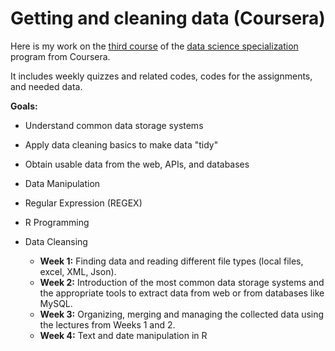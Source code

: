 Getting and cleaning data (Coursera)
======


Here is my work on the [third course](https://www.coursera.org/learn/r-programming) of the [data science specialization](https://www.coursera.org/specializations/jhu-data-science#courses) program from Coursera.

It includes weekly quizzes and related codes, codes for the assignments, and needed data.

**Goals:**
* Understand common data storage systems
* Apply data cleaning basics to make data "tidy"
* Obtain usable data from the web, APIs, and databases
* Data Manipulation
* Regular Expression (REGEX)
* R Programming
* Data Cleansing

   - **Week 1:** Finding data and reading different file types (local files, excel, XML, Json).
   - **Week 2:** Introduction of the most common data storage systems and the appropriate tools to extract data from web or from databases like MySQL.
   - **Week 3:** Organizing, merging and managing the collected data using the lectures from Weeks 1 and 2.
   - **Week 4:** Text and date manipulation in R




